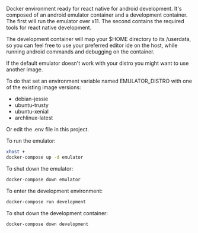 Docker environment ready for react native for android development.
It's composed of an android emulator container and a development container.
The first will run the emulator over x11.
The second contains the required tools for react native development.

The development container will map your $HOME directory to its /userdata, so you can feel free to use your preferred editor ide on the host, while running android commands and debugging on the container.

If the default emulator doesn't work with your distro you might want to use another image.

To do that set an environment variable named EMULATOR_DISTRO with one of the existing image versions:
- debian-jessie
- ubuntu-trusty
- ubuntu-xenial
- archlinux-latest

Or edit the .env file in this project.

To run the emulator:

```sh
xhost +
docker-compose up -d emulator
```

To shut down the emulator:
```sh
docker-compose down emulator
```

To enter the development environment:
```sh
docker-compose run development
```

To shut down the development container:
```sh
docker-compose down development
```

